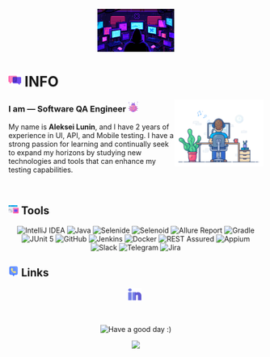<p align="center">
    <img width = 30%, title="Hi!" src="attachments/gif/hacker.gif">
</p>

# <img width="5%" title="About me" src="attachments/images/chat.png"> <b>INFO</b>

<img align="right" width="35%" src="attachments/gif/Gif_animation.gif">

### <b>I am — Software QA Engineer</b> <img width="4%" src="attachments/images/bug.png">
<p align="left">
My name is <b>Aleksei Lunin</b>, and I have 2 years of experience in UI, API, and Mobile testing. I have a strong passion for learning and continually seek to expand my horizons by studying new technologies and tools that can enhance my testing capabilities.
</p>

<br/>

## <img width="4%" title="Technology stack" src="attachments/images/tools.png"> <b>Tools</b>

<p align="center">
    <img title="IntelliJ IDEA" src="https://img.shields.io/badge/-IntelliJ%20IDEA-ffc933?style=for-the-badge">
    <img title="Java" src="https://img.shields.io/badge/-Java-7e06ff?logo=java&style=for-the-badge">
    <img title="Selenide" src="https://img.shields.io/badge/-Selenide-ffc933?style=for-the-badge">
    <img title="Selenoid" src="https://img.shields.io/badge/-Selenoid-7e06ff?style=for-the-badge">
    <img title="Allure Report" src="https://img.shields.io/badge/-Allure%20Report-ffc933?style=for-the-badge">
    <img title="Gradle" src="https://img.shields.io/badge/-Gradle-7e06ff?logo=gradle&style=for-the-badge">
    <img title="JUnit 5" src="https://img.shields.io/badge/-JUnit%205-ffc933?logo=junit5&style=for-the-badge">
    <img title="GitHub" src="https://img.shields.io/badge/-GitHub-7e06ff?logo=github&style=for-the-badge">
    <img title="Jenkins" src="https://img.shields.io/badge/-Jenkins-ffc933?logo=jenkins&style=for-the-badge">
    <img title="Docker" src="https://img.shields.io/badge/-Docker-7e06ff?logo=docker&style=for-the-badge"> 
    <img title="REST Assured" src="https://img.shields.io/badge/-REST%20Assured-7e06ff?style=for-the-badge">
    <img title="Appium" src="https://img.shields.io/badge/-Appium-ffc933?style=for-the-badge">
    <img title="Slack" src="https://img.shields.io/badge/-Slack-ffc933?logo=slack&style=for-the-badge">
    <img title="Telegram" src="https://img.shields.io/badge/-Telegram-7e06ff?logo=telegram&style=for-the-badge">
    <img title="Jira" src="https://img.shields.io/badge/-Jira-ffc933?logo=jira&style=for-the-badge">
</p>

## <img width="4%" title="Contacts" src="attachments/images/contacts.png"> <b>Links</b>

<p align = "center">
    <a href="https://www.linkedin.com/in/aleksei-lunin-5a5bb325b/"><img width=5% title="LinkedIn" src="attachments/logo/linkedin.png"></a>&nbsp;
</p>

<br/>

<p align="center">
    <img title="Have a good day :)" src="https://readme-typing-svg.herokuapp.com?font=Lilita+One&pause=1000&color=F721A4&width=435&lines=QA+One+LOVE+%7C+Have+a+good+day">
</p>

<p align="center">
    <img src="https://raw.githubusercontent.com/Trilokia/Trilokia/379277808c61ef204768a61bbc5d25bc7798ccf1/bottom_header.svg">
</p>
